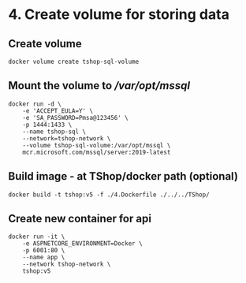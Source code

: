 # 4. Create volume for storing data

## Create volume
    docker volume create tshop-sql-volume

## Mount the volume to */var/opt/mssql*
    docker run -d \
        -e 'ACCEPT_EULA=Y' \
        -e 'SA_PASSWORD=Pmsa@123456' \
        -p 1444:1433 \
        --name tshop-sql \
        --network=tshop-network \
        --volume tshop-sql-volume:/var/opt/mssql \
        mcr.microsoft.com/mssql/server:2019-latest

## Build image - at TShop/docker path (optional)
    docker build -t tshop:v5 -f ./4.Dockerfile ./../../TShop/

## Create new container for api
    docker run -it \
        -e ASPNETCORE_ENVIRONMENT=Docker \
        -p 6001:80 \
        --name app \
        --network tshop-network \
        tshop:v5